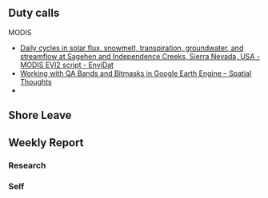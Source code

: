 ## Duty calls
MODIS
- [Daily cycles in solar flux, snowmelt, transpiration, groundwater, and streamflow at Sagehen and Independence Creeks, Sierra Nevada, USA - MODIS EVI2 script - EnviDat](https://www.envidat.ch/dataset/sagehen_cycles/resource/03332157-eed1-47a2-8eb9-15c4963f66cc)
- [Working with QA Bands and Bitmasks in Google Earth Engine – Spatial Thoughts](https://spatialthoughts.com/2021/08/19/qa-bands-bitmasks-gee/)
- 
## Shore Leave

## Weekly Report
### Research

### Self


